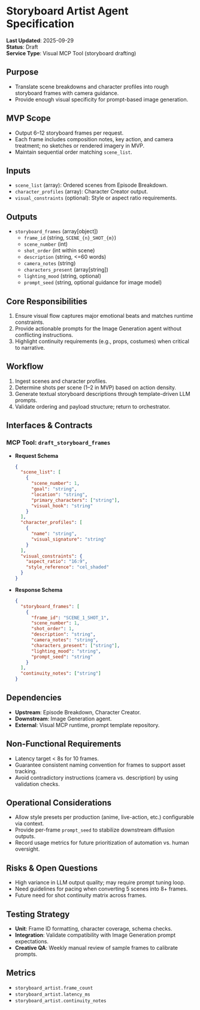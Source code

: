 # Storyboard Artist Agent Specification

**Last Updated**: 2025-09-29  
**Status**: Draft  
**Service Type**: Visual MCP Tool (storyboard drafting)

## Purpose
- Translate scene breakdowns and character profiles into rough storyboard frames with camera guidance.
- Provide enough visual specificity for prompt-based image generation.

## MVP Scope
- Output 6–12 storyboard frames per request.
- Each frame includes composition notes, key action, and camera treatment; no sketches or rendered imagery in MVP.
- Maintain sequential order matching `scene_list`.

## Inputs
- `scene_list` (array): Ordered scenes from Episode Breakdown.
- `character_profiles` (array): Character Creator output.
- `visual_constraints` (optional): Style or aspect ratio requirements.

## Outputs
- `storyboard_frames` (array[object])
  - `frame_id` (string, `SCENE_{n}_SHOT_{m}`)
  - `scene_number` (int)
  - `shot_order` (int within scene)
  - `description` (string, <=60 words)
  - `camera_notes` (string)
  - `characters_present` (array[string])
  - `lighting_mood` (string, optional)
  - `prompt_seed` (string, optional guidance for image model)

## Core Responsibilities
1. Ensure visual flow captures major emotional beats and matches runtime constraints.
2. Provide actionable prompts for the Image Generation agent without conflicting instructions.
3. Highlight continuity requirements (e.g., props, costumes) when critical to narrative.

## Workflow
1. Ingest scenes and character profiles.
2. Determine shots per scene (1–2 in MVP) based on action density.
3. Generate textual storyboard descriptions through template-driven LLM prompts.
4. Validate ordering and payload structure; return to orchestrator.

## Interfaces & Contracts
### MCP Tool: `draft_storyboard_frames`
- **Request Schema**
  ```json
  {
    "scene_list": [
      {
        "scene_number": 1,
        "goal": "string",
        "location": "string",
        "primary_characters": ["string"],
        "visual_hook": "string"
      }
    ],
    "character_profiles": [
      {
        "name": "string",
        "visual_signature": "string"
      }
    ],
    "visual_constraints": {
      "aspect_ratio": "16:9",
      "style_reference": "cel_shaded"
    }
  }
  ```
- **Response Schema**
  ```json
  {
    "storyboard_frames": [
      {
        "frame_id": "SCENE_1_SHOT_1",
        "scene_number": 1,
        "shot_order": 1,
        "description": "string",
        "camera_notes": "string",
        "characters_present": ["string"],
        "lighting_mood": "string",
        "prompt_seed": "string"
      }
    ],
    "continuity_notes": ["string"]
  }
  ```

## Dependencies
- **Upstream**: Episode Breakdown, Character Creator.
- **Downstream**: Image Generation agent.
- **External**: Visual MCP runtime, prompt template repository.

## Non-Functional Requirements
- Latency target < 8s for 10 frames.
- Guarantee consistent naming convention for frames to support asset tracking.
- Avoid contradictory instructions (camera vs. description) by using validation checks.

## Operational Considerations
- Allow style presets per production (anime, live-action, etc.) configurable via context.
- Provide per-frame `prompt_seed` to stabilize downstream diffusion outputs.
- Record usage metrics for future prioritization of automation vs. human oversight.

## Risks & Open Questions
- High variance in LLM output quality; may require prompt tuning loop.
- Need guidelines for pacing when converting 5 scenes into 8+ frames.
- Future need for shot continuity matrix across frames.

## Testing Strategy
- **Unit**: Frame ID formatting, character coverage, schema checks.
- **Integration**: Validate compatibility with Image Generation prompt expectations.
- **Creative QA**: Weekly manual review of sample frames to calibrate prompts.

## Metrics
- `storyboard_artist.frame_count`
- `storyboard_artist.latency_ms`
- `storyboard_artist.continuity_notes`
